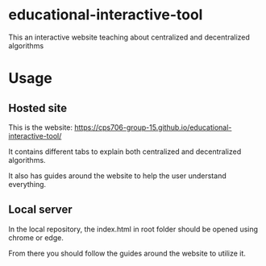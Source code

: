 # educational-interactive-tool
This an interactive website teaching about centralized and decentralized algorithms

# Usage
## Hosted site
This is the website: https://cps706-group-15.github.io/educational-interactive-tool/

It contains different tabs to explain both centralized and decentralized algorithms.

It also has guides around the website to help the user understand everything.

## Local server
In the local repository, the index.html in root folder should be opened using chrome or edge.

From there you should follow the guides around the website to utilize it.
